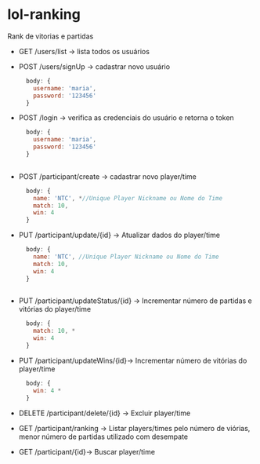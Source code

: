# lol-ranking
Rank de vitorias e partidas


- GET /users/list -> lista todos os usuários

- POST /users/signUp -> cadastrar novo usuário

  ```javascript
    body: {
      username: 'maria',
      password: '123456'
    }


- POST /login -> verifica as credenciais do usuário e retorna o token
  ```javascript
    body: {
      username: 'maria',
      password: '123456'
    }
    
- POST /participant/create -> cadastrar novo player/time

  ```javascript
    body: {
      name: 'NTC', *//Unique Player Nickname ou Nome do Time 
      match: 10,
      win: 4
    }

- PUT /participant/update/{id} -> Atualizar dados do player/time

  ```javascript
    body: {
      name: 'NTC', //Unique Player Nickname ou Nome do Time 
      match: 10,
      win: 4
    }
    
- PUT /participant/updateStatus/{id} -> Incrementar número de partidas e vitórias do player/time

  ```javascript
    body: { 
      match: 10, *
      win: 4
    }
- PUT /participant/updateWins/{id}-> Incrementar número de vitórias do player/time

  ```javascript
    body: { 
      win: 4 *
    }

- DELETE /participant/delete/{id} -> Excluir player/time

- GET /participant/ranking -> Listar players/times pelo número de viórias, menor número de partidas utilizado com desempate

- GET /participant/{id}-> Buscar player/time






